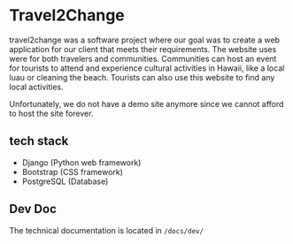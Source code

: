 # Travel2Change

travel2change was a software project where our goal was to create a web application for our client that meets their requirements. The website uses were for both travelers and communities. Communities can host an event for tourists to attend and experience cultural activities in Hawaii, like a local luau or cleaning the beach. Tourists can also use this website to find any local activities.

Unfortunately, we do not have a demo site anymore since we cannot afford to host the site forever.

## tech stack

- Django (Python web framework)
- Bootstrap (CSS framework)
- PostgreSQL (Database)

## Dev Doc

The technical documentation is located in `/docs/dev/`
